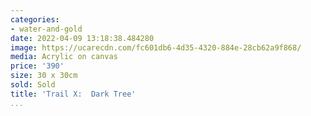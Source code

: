 ```yaml
---
categories:
- water-and-gold
date: 2022-04-09 13:18:38.484280
image: https://ucarecdn.com/fc601db6-4d35-4320-884e-28cb62a9f868/
media: Acrylic on canvas
price: '390'
size: 30 x 30cm
sold: Sold
title: 'Trail X:  Dark Tree'
...
```

